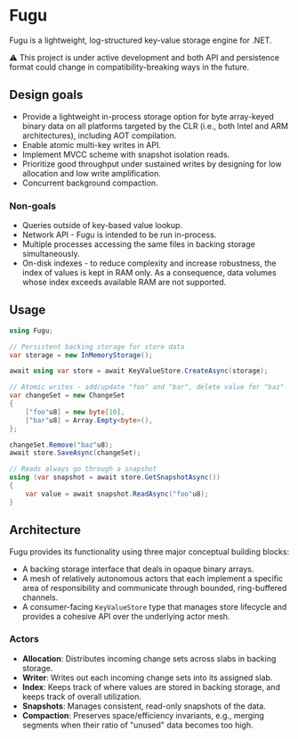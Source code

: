 # Fugu

Fugu is a lightweight, log-structured key-value storage engine for .NET.

⚠️ This project is under active development and both API and persistence format could change in compatibility-breaking ways in the future.

## Design goals

- Provide a lightweight in-process storage option for byte array-keyed binary data on all platforms targeted by the CLR (i.e., both Intel and ARM architectures), including AOT compilation.
- Enable atomic multi-key writes in API.
- Implement MVCC scheme with snapshot isolation reads.
- Prioritize good throughput under sustained writes by designing for low allocation and low write amplification.
- Concurrent background compaction.

### Non-goals

- Queries outside of key-based value lookup.
- Network API - Fugu is intended to be run in-process.
- Multiple processes accessing the same files in backing storage simultaneously.
- On-disk indexes - to reduce complexity and increase robustness, the index of values is kept in RAM only. As a consequence, data volumes whose index exceeds available RAM are not supported.

## Usage

```csharp
using Fugu;

// Persistent backing storage for store data
var storage = new InMemoryStorage();

await using var store = await KeyValueStore.CreateAsync(storage);

// Atomic writes - add/update "foo" and "bar", delete value for "baz"
var changeSet = new ChangeSet
{
    ["foo"u8] = new byte[10],
    ["bar"u8] = Array.Empty<byte>(),
};

changeSet.Remove("baz"u8);
await store.SaveAsync(changeSet);

// Reads always go through a snapshot
using (var snapshot = await store.GetSnapshotAsync())
{
    var value = await snapshot.ReadAsync("foo"u8);
}

```

## Architecture

Fugu provides its functionality using three major conceptual building blocks:

- A backing storage interface that deals in opaque binary arrays.
- A mesh of relatively autonomous actors that each implement a specific area of responsibility and communicate through bounded, ring-buffered channels.
- A consumer-facing `KeyValueStore` type that manages store lifecycle and provides a cohesive API over the underlying actor mesh.

### Actors

- **Allocation**: Distributes incoming change sets across slabs in backing storage.
- **Writer**: Writes out each incoming change sets into its assigned slab.
- **Index**: Keeps track of where values are stored in backing storage, and keeps track of overall utilization.
- **Snapshots**: Manages consistent, read-only snapshots of the data.
- **Compaction**: Preserves space/efficiency invariants, e.g., merging segments when their ratio of "unused" data becomes too high.
